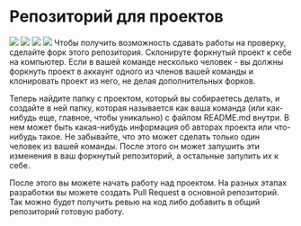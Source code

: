 # Репозиторий для проектов
![](https://camo.githubusercontent.com/b1a603219f1ab218059ce5d2b2b6721a7e68bd5a/68747470733a2f2f6a656e6b696e732e6d6f6e6f2d70726f6a6563742e636f6d2f6a6f622f7a2f6c6162656c3d7736342f62616467652f69636f6e)
![](https://img.shields.io/badge/coverage-100%25-brightgreen.svg)
![](https://img.shields.io/ansible/quality/432.svg)
![](https://img.shields.io/badge/rating-5.0%2F5.0-brightgreen.svg)
Чтобы получить возможность сдавать работы на проверку, сделайте форк этого репозитория. Склонируте форкнутый проект к себе на компьютер. Если в вашей команде несколько человек - вы должны форкнуть проект в аккаунт одного из членов вашей команды и клонировать проект из него, не делая дополнительных форков.

Теперь найдите папку с проектом, который вы собираетесь делать, и создайте в ней папку, которая называется как ваша команда (или как-нибудь еще, главное, чтобы уникально) с файлом README.md внутри. В нем может быть какая-нибудь информация об авторах проекта или что-нибудь такое. Не забывайте, что это может сделать только один человек из вашей команды. После этого он может запушить эти изменения в ваш форкнутый репозиторий, а остальные запулить их к себе.

После этого вы можете начать работу над проектом. На разных этапах разработки вы можете создать Pull Request в основной репозиторий. Так можно будет получить ревью на код либо добавить в общий репозиторий готовую работу.
